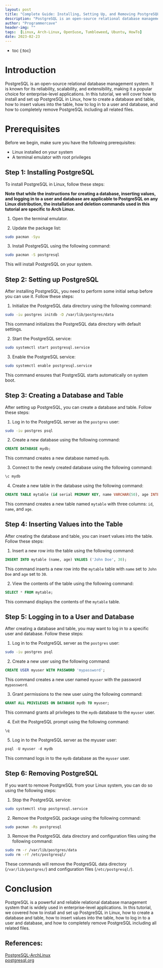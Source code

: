 ```yaml
---
layout: post
title: "Complete Guide: Installing, Setting Up, and Removing PostgreSQL in Linux"
description: "PostgreSQL is an open-source relational database management system. It is known for its reliability, scalability, and extensibility, making it a popular choice for enterprise-level applications. In this tutorial, we will cover how to install and set up PostgreSQL in Linux, how to create a database and table, how to insert values into the table, how to log in to a user and database, and how to completely remove PostgreSQL including all related files."
author: "Programmercave"
header-img: ""
tags:  [Linux, Arch-Linux, OpenSuse, Tumbleweed, Ubuntu, HowTo]
date: 2023-02-23
---
```

* toc
{:toc}

# Introduction

PostgreSQL is an open-source relational database management system. It is known for its reliability, scalability, and extensibility, making it a popular choice for enterprise-level applications. In this tutorial, we will cover how to install and set up PostgreSQL in Linux, how to create a database and table, how to insert values into the table, how to log in to a user and database, and how to completely remove PostgreSQL including all related files.

# Prerequisites

Before we begin, make sure you have the following prerequisites:

- Linux installed on your system
- A terminal emulator with root privileges

## Step 1: Installing PostgreSQL

To install PostgreSQL in Linux, follow these steps:

**Note that while the instructions for creating a database, inserting values, and logging in to a user and database are applicable to PostgreSQL on any Linux distribution, the installation and deletion commands used in this tutorial are specific to Arch Linux.**

1. Open the terminal emulator.

2. Update the package list:

```bash
sudo pacman -Syu
```

3. Install PostgreSQL using the following command:

```bash
sudo pacman -S postgresql
```

This will install PostgreSQL on your system.

## Step 2: Setting up PostgreSQL


After installing PostgreSQL, you need to perform some initial setup before you can use it. Follow these steps:

1. Initialize the PostgreSQL data directory using the following command:

```bash
sudo -iu postgres initdb -D /var/lib/postgres/data
```

This command initializes the PostgreSQL data directory with default settings.

2. Start the PostgreSQL service:

```bash
sudo systemctl start postgresql.service
```

3. Enable the PostgreSQL service:

```bash
sudo systemctl enable postgresql.service
```

This command ensures that PostgreSQL starts automatically on system boot.

## Step 3: Creating a Database and Table

After setting up PostgreSQL, you can create a database and table. Follow these steps:

1. Log in to the PostgreSQL server as the `postgres` user:

```bash
sudo -iu postgres psql
```

2. Create a new database using the following command:

```sql
CREATE DATABASE mydb;
```

This command creates a new database named `mydb`.

3. Connect to the newly created database using the following command:

```sql
\c mydb
```

4. Create a new table in the database using the following command:

```sql
CREATE TABLE mytable (id serial PRIMARY KEY, name VARCHAR(50), age INTEGER);
```

This command creates a new table named `mytable` with three columns: `id`, `name`, and `age`.

## Step 4: Inserting Values into the Table

After creating the database and table, you can insert values into the table. Follow these steps:

1. Insert a new row into the table using the following command:

```sql
INSERT INTO mytable (name, age) VALUES ('John Doe', 30);
```

This command inserts a new row into the `mytable` table with `name` set to `John Doe` and `age` set to `30`.

2. View the contents of the table using the following command:

```sql
SELECT * FROM mytable;
```

This command displays the contents of the `mytable` table.

## Step 5: Logging in to a User and Database

After creating a database and table, you may want to log in to a specific user and database. Follow these steps:

1. Log in to the PostgreSQL server as the `postgres` user:

```bash
sudo -iu postgres psql
```

2. Create a new user using the following command:

```sql
CREATE USER myuser WITH PASSWORD 'mypassword';
```

This command creates a new user named `myuser` with the password `mypassword`.

3. Grant permissions to the new user using the following command:

```sql
GRANT ALL PRIVILEGES ON DATABASE mydb TO myuser;
```

This command grants all privileges to the `mydb` database to the `myuser` user.

4. Exit the PostgreSQL prompt using the following command:

```sql
\q
```

5. Log in to the PostgreSQL server as the myuser user:

```sql
psql -U myuser -d mydb
```

This command logs in to the `mydb` database as the `myuser` user.

## Step 6: Removing PostgreSQL

If you want to remove PostgreSQL from your Linux system, you can do so using the following steps:

1. Stop the PostgreSQL service:

```bash
sudo systemctl stop postgresql.service
```

2. Remove the PostgreSQL package using the following command:

```bash
sudo pacman -Rs postgresql
```

3. Remove the PostgreSQL data directory and configuration files using the following command:

```bash
sudo rm -r /var/lib/postgres/data
sudo rm -rf /etc/postgresql/
```

These commands will remove the PostgreSQL data directory (`/var/lib/postgres/`) and configuration files (`/etc/postgresql/`).

# Conclusion

PostgreSQL is a powerful and reliable relational database management system that is widely used in enterprise-level applications. In this tutorial, we covered how to install and set up PostgreSQL in Linux, how to create a database and table, how to insert values into the table, how to log in to a user and database, and how to completely remove PostgreSQL including all related files.

## References:

[PostgreSQL-ArchLinux](https://wiki.archlinux.org/title/PostgreSQL) <br>
[postgresql.org][def]

[def]: https://www.postgresql.org/